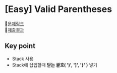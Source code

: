 # [Easy] Valid Parentheses
📍[문제링크](https://leetcode.com/problems/valid-parentheses/)\
📍[제출결과](https://leetcode.com/problems/valid-parentheses/submissions/1023070068/)

## Key point
- Stack 사용
- Stack에 삽입할때 **닫는 괄호( ')', ']', '}' )** 넣기
